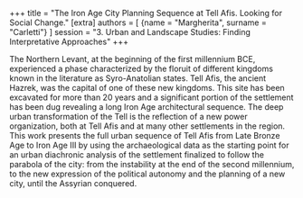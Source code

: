 +++
title = "The Iron Age City Planning Sequence at Tell Afis. Looking for Social Change."
[extra]
authors = [
    {name = "Margherita", surname = "Carletti"}
]
session = "3. Urban and Landscape Studies: Finding Interpretative Approaches"
+++

The Northern Levant, at the beginning of the first millennium BCE, experienced a phase characterized by the floruit of different kingdoms known in the literature as Syro-Anatolian states. Tell Afis, the ancient Hazrek, was the capital of one of these new kingdoms. This site has been excavated for more than 20 years and a significant portion of the settlement has been dug revealing a long Iron Age architectural sequence. The deep urban transformation of the Tell is the reflection of a new power organization, both at Tell Afis and at many other settlements in the region.
This work presents the full urban sequence of Tell Afis from Late Bronze Age to Iron Age III by using the archaeological data as the starting point for an urban diachronic analysis of the settlement finalized to follow the parabola of the city: from the instability at the end of the second millennium, to the new expression of the political autonomy and the planning of a new city, until the Assyrian conquered.



